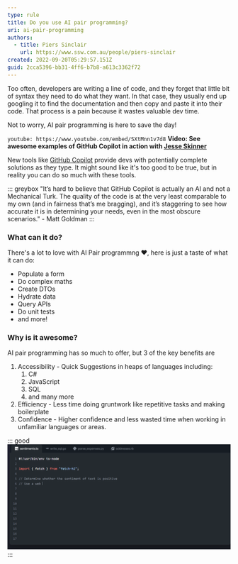```yaml
---
type: rule
title: Do you use AI pair programming?
uri: ai-pair-programming
authors:
  - title: Piers Sinclair
    url: https://www.ssw.com.au/people/piers-sinclair
created: 2022-09-20T05:29:57.151Z
guid: 2cca5396-bb31-4ff6-b7b8-a613c3362f72
---
```

Too often, developers are writing a line of code, and they forget that little bit of syntax they need to do what they want. In that case, they usually end up googling it to find the documentation and then copy and paste it into their code. That process is a pain because it wastes valuable dev time. 

Not to worry, AI pair programming is here to save the day! 
            
<!--endintro-->

`youtube: https://www.youtube.com/embed/SXtMnn1v7d8`
**Video: See awesome examples of GitHub Copilot in action with [Jesse Skinner](https://www.youtube.com/c/CodingwithJesse/featured)**

New tools like [GitHub Copilot](https://github.com/features/copilot) provide devs with potentially complete solutions as they type. It might sound like it's too good to be true, but in reality you can do so much with these tools.

::: greybox
"It’s hard to believe that GitHub Copilot is actually an AI and not a Mechanical Turk. The quality of the code is at the very least comparable to my own (and in fairness that’s me bragging), and it’s staggering to see how accurate it is in determining your needs, even in the most obscure scenarios." - Matt Goldman
:::

### What can it do?
There's a lot to love with AI Pair programmng ❤️, here is just a taste of what it can do:
* Populate a form
* Do complex maths
* Create DTOs
* Hydrate data
* Query APIs
* Do unit tests
* and more!

### Why is it awesome?
AI pair programming has so much to offer, but 3 of the key benefits are

1. Accessibility - Quick Suggestions in heaps of languages including:
    1. C#
    2. JavaScript
    3. SQL
    4. and many more
2. Efficiency - Less time doing gruntwork like repetitive tasks and making boilerplate
3. Confidence - Higher confidence and less wasted time when working in unfamiliar languages or areas.  

::: good
![Figure: Good example - GitHub Copilot saves you oodles of time!](ThePowerOfCopilot.gif)
:::
